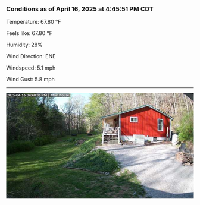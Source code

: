 ### Conditions as of April 16, 2025 at 4:45:51 PM CDT 

Temperature: 67.80 &deg;F

Feels like: 67.80 &deg;F

Humidity: 28%

Wind Direction: ENE

Windspeed: 5.1 mph

Wind Gust: 5.8 mph

---

<img src="./images/latest.jpeg"/>

